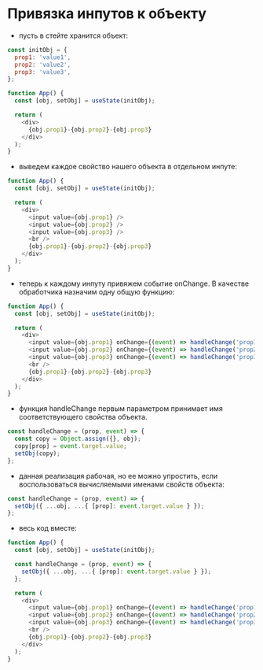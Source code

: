 # Привязка инпутов к объекту

- пусть в стейте хранится объект:

```js
const initObj = {
  prop1: 'value1',
  prop2: 'value2',
  prop3: 'value3',
};

function App() {
  const [obj, setObj] = useState(initObj);

  return (
    <div>
      {obj.prop1}-{obj.prop2}-{obj.prop3}
    </div>
  );
}
```

- выведем каждое свойство нашего объекта в отдельном инпуте:

```js
function App() {
  const [obj, setObj] = useState(initObj);

  return (
    <div>
      <input value={obj.prop1} />
      <input value={obj.prop2} />
      <input value={obj.prop3} />
      <br />
      {obj.prop1}-{obj.prop2}-{obj.prop3}
    </div>
  );
}
```

- теперь к каждому инпуту привяжем событие onChange. В качестве обработчика назначим одну общую функцию:

```js
function App() {
  const [obj, setObj] = useState(initObj);

  return (
    <div>
      <input value={obj.prop1} onChange={(event) => handleChange('prop1', event)} />
      <input value={obj.prop2} onChange={(event) => handleChange('prop2', event)} />
      <input value={obj.prop3} onChange={(event) => handleChange('prop3', event)} />
      <br />
      {obj.prop1}-{obj.prop2}-{obj.prop3}
    </div>
  );
}
```

- функция handleChange первым параметром принимает имя соответствующего свойства объекта.

```js
const handleChange = (prop, event) => {
  const copy = Object.assign({}, obj);
  copy[prop] = event.target.value;
  setObj(copy);
};
```

- данная реализация рабочая, но ее можно упростить, если воспользоваться вычисляемыми именами свойств объекта:

```js
const handleChange = (prop, event) => {
  setObj({ ...obj, ...{ [prop]: event.target.value } });
};
```

- весь код вместе:

```js
function App() {
  const [obj, setObj] = useState(initObj);

  const handleChange = (prop, event) => {
    setObj({ ...obj, ...{ [prop]: event.target.value } });
  };

  return (
    <div>
      <input value={obj.prop1} onChange={(event) => handleChange('prop1', event)} />
      <input value={obj.prop2} onChange={(event) => handleChange('prop2', event)} />
      <input value={obj.prop3} onChange={(event) => handleChange('prop3', event)} />
      <br />
      {obj.prop1}-{obj.prop2}-{obj.prop3}
    </div>
  );
}
```
